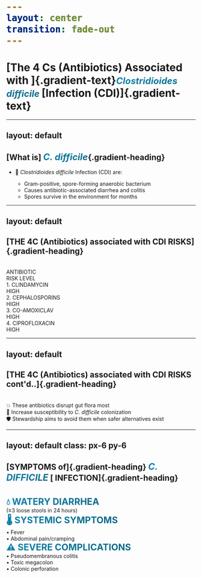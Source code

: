 ```yaml
---
layout: center
transition: fade-out
---
```


 # [The 4 Cs (Antibiotics) Associated with ]{.gradient-text}<span class="italic">Clostridioides difficile </span>[Infection (CDI)]{.gradient-text}

<!-- CSS styling for .gradient-text class -->
<style>
    .gradient-text {
      background: linear-gradient(-45deg, rgb(11, 104, 134), rgb(9, 131, 172));
      -webkit-background-clip: text;
      -moz-background-clip: text;
      -webkit-text-fill-color: transparent;
      -moz-text-fill-color: transparent;
      font-size: 1.2em; 
      line-height:1.2;
      font-weight: 900;
    }
   .italic {
  font-style: italic;
  display: inline; /* Ensures gradient continues */
   background: linear-gradient(-45deg, rgb(11, 104, 134), rgb(9, 131, 172));
      -webkit-background-clip: text;
      -moz-background-clip: text;
      -webkit-text-fill-color: transparent;
      -moz-text-fill-color: transparent;
}
</style>

---
layout: default
---
<style>
.gradient-heading {
  background: linear-gradient(-45deg, rgb(11, 104, 134), rgb(9, 131, 172));
  -webkit-background-clip: text;
  background-clip: text;
  color: transparent;
  font-weight: bold;
  display: inline-block;
  font-size: 2rem;
  margin-bottom: 1.5rem;
}

.gradient-subheading, span  {
  background: linear-gradient(-45deg, rgb(11, 104, 134), rgb(9, 131, 172));
  -webkit-background-clip: text;
  background-clip: text;
  color: transparent;
  font-weight: bold;
  display: inline-block;
  font-size: 1.8rem;
}
</style>

<CircleShape position="top:20%; left:-5%; size:80px; color:rgba(3, 80, 105, 0.55)" />
<PillShape position="bottom:1%; right:1%; width:10%; height:20px; color:rgba(33,150,243,0.08)" />


## [What is] <span class="italic">C. difficile</span>{.gradient-heading}
<v-click>

- 🦠 *Clostridioides difficile* Infection (CDI) are:

  - Gram-positive, spore-forming anaerobic bacterium
  - Causes antibiotic-associated diarrhea and colitis
  - Spores survive in the environment for months

</v-click>


---
layout: default
---

<CircleShape position="top:20%; left:-5%; size:80px; color:rgba(3, 80, 105, 0.55)" />
<PillShape position="bottom:-8%; right:1%; width:10%; height:20px; color:rgba(33,150,243,0.08)" />

<CircleShape position="top:20%; left:95%; size:80px; color:rgba(168, 87, 11, 0.16)" />
<PillShape position="bottom:-8%; left:1%; width:10px; height:2px; color:rgba(79, 252, 87, 0.08)" />

## [THE 4C (Antibiotics) associated with CDI RISKS]{.gradient-heading}

<br>


<div class="space-y-6 text-2xl">

<!-- Header -->
<div class="grid grid-cols-12 font-bold border-b-2 pb-4 text-3xl">
  <div class="col-span-8">ANTIBIOTIC</div>
  <div class="col-span-4">RISK LEVEL</div>
</div>

<!-- Rows -->
<v-click>
<div class="grid grid-cols-12 py-4 border-b-2 items-center">
  <div class="col-span-8 font-bold">1. CLINDAMYCIN</div>
  <div class="col-span-4 text-red-600 font-bold text-3xl">HIGH</div>
</div>
</v-click>

<v-click at="2">
<div class="grid grid-cols-12 py-4 border-b-2 items-center">
  <div class="col-span-8 font-bold">2. CEPHALOSPORINS</div>
  <div class="col-span-4 text-red-600 font-bold text-3xl">HIGH</div>
</div>
</v-click>

<v-click at="3">
<div class="grid grid-cols-12 py-4 border-b-2 items-center">
  <div class="col-span-8 font-bold">3. CO-AMOXICLAV</div>
  <div class="col-span-4 text-red-600 font-bold text-3xl">HIGH</div>
</div>
</v-click>

<v-click at="4">
<div class="grid grid-cols-12 py-4 items-center">
  <div class="col-span-8 font-bold">4. CIPROFLOXACIN</div>
  <div class="col-span-4 text-red-600 font-bold text-3xl">HIGH</div>
</div>
</v-click>

</div>

---
layout: default
---

<CircleShape position="top:20%; left:-5%; size:80px; color:rgba(3, 80, 105, 0.55)" />
<PillShape position="bottom:-8%; right:1%; width:10%; height:20px; color:rgba(33,150,243,0.08)" />

## [THE 4C (Antibiotics) associated with CDI RISKS cont'd..]{.gradient-heading}

<br>

<v-click>
<div class=" p-8 mx-6 mb-8 rounded-lg text-2xl leading-normal">
💥 These antibiotics disrupt gut flora most
</div>
</v-click>

<v-click at="2">
<div class="p-8 mx-6 mb-8 rounded-lg text-2xl leading-normal">
🦠 Increase susceptibility to <i>C. difficile</i> colonization
</div>
</v-click>

<v-click at="3">
<div class=" p-8 mx-6 rounded-lg text-2xl leading-normal">
🛡️ Stewardship aims to avoid them when safer alternatives exist
</div>
</v-click>

---
layout: default
class: px-6 py-6
---

<style>
.gradient-subheading, span  {
  background: linear-gradient(-45deg, rgb(11, 104, 134), rgb(9, 131, 172));
  -webkit-background-clip: text;
  background-clip: text;
  color: transparent;
  font-weight: bold;
  display: inline-block;
  font-size: 1.5rem;
}
</style>

## [SYMPTOMS of]{.gradient-heading} <span class="italic">C. DIFFICILE</span> [ INFECTION]{.gradient-heading}

<br>
<div class="space-y-1">

<v-click>
<div class="p-6 border-l-8 border-blue-500 bg-blue-30 rounded-r-lg text-2xl">
<div class="font-bold text-2xl mb-3 gradient-subheading">💧 WATERY DIARRHEA</div>
<div class="font-semibold text-xl">(≥3 loose stools in 24 hours)</div>
</div>
</v-click>

<v-click at="2">
<div class="p-6 border-l-8 border-yellow-500 bg-yellow-30 rounded-r-lg text-2xl">
<div class="font-bold text-2xl mb-3 gradient-subheading">🌡️ SYSTEMIC SYMPTOMS</div>
<div class="font-semibold text-xl pl-6 space-y-1">
• Fever<br>
• Abdominal pain/cramping
</div>
</div>
</v-click>

<v-click at="3">
<div class="p-6 border-l-8 border-red-500 bg-red-30 rounded-r-lg text-2xl">
<div class="font-bold text-2xl mb-4 text-red-600 gradient-subheading">⚠️ SEVERE COMPLICATIONS</div>
<div class="font-semibold text-xl pl-6 space-y-1">
• Pseudomembranous colitis<br>
• Toxic megacolon<br>
• Colonic perforation
</div>
</div>
</v-click>

</div>






